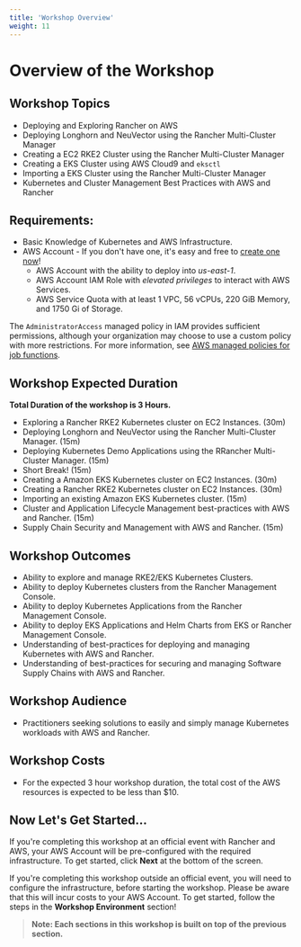```yaml
---
title: 'Workshop Overview'
weight: 11
---
```


# Overview of the Workshop

## Workshop Topics

- Deploying and Exploring Rancher on AWS
- Deploying Longhorn and NeuVector using the Rancher Multi-Cluster Manager
- Creating a EC2 RKE2 Cluster using the Rancher Multi-Cluster Manager
- Creating a EKS Cluster using AWS Cloud9 and `eksctl`
- Importing a EKS Cluster using the Rancher Multi-Cluster Manager
- Kubernetes and Cluster Management Best Practices with AWS and Rancher

## Requirements:

- Basic Knowledge of Kubernetes and AWS Infrastructure.
- AWS Account - If you don't have one, it's easy and free to [create one now](https://aws.amazon.com/)!
  - AWS Account with the ability to deploy into _us-east-1_.
  - AWS Account IAM Role with _elevated privileges_ to interact with AWS Services.
  - AWS Service Quota with at least 1 VPC, 56 vCPUs, 220 GiB Memory, and 1750 Gi of Storage.

The `AdministratorAccess` managed policy in IAM provides sufficient permissions, although your organization may choose to use a custom policy with more restrictions. For more information, see [AWS managed policies for job functions](https://docs.aws.amazon.com/IAM/latest/UserGuide/access_policies_job-functions.html).

## Workshop Expected Duration

**Total Duration of the workshop is 3 Hours.**

- Exploring a Rancher RKE2 Kubernetes cluster on EC2 Instances. (30m)
- Deploying Longhorn and NeuVector using the Rancher Multi-Cluster Manager. (15m)
- Deploying Kubernetes Demo Applications using the RRancher Multi-Cluster Manager. (15m)
- Short Break! (15m)
- Creating a Amazon EKS Kubernetes cluster on EC2 Instances. (30m)
- Creating a Rancher RKE2 Kubernetes cluster on EC2 Instances. (30m)
- Importing an existing Amazon EKS Kubernetes cluster. (15m)
- Cluster and Application Lifecycle Management best-practices with AWS and Rancher. (15m)
- Supply Chain Security and Management with AWS and Rancher. (15m)

## Workshop Outcomes

- Ability to explore and manage RKE2/EKS Kubernetes Clusters.
- Ability to deploy Kubernetes clusters from the Rancher Management Console.
- Ability to deploy Kubernetes Applications from the Rancher Management Console.
- Ability to deploy EKS Applications and Helm Charts from EKS or Rancher Management Console.
- Understanding of best-practices for deploying and managing Kubernetes with AWS and Rancher.
- Understanding of best-practices for securing and managing Software Supply Chains with AWS and Rancher.

## Workshop Audience

- Practitioners seeking solutions to easily and simply manage Kubernetes workloads with AWS and Rancher.

## Workshop Costs

- For the expected 3 hour workshop duration, the total cost of the AWS resources is expected to be less than $10.

## Now Let's Get Started...

If you're completing this workshop at an official event with Rancher and AWS, your AWS Account will be pre-configured with the required infrastructure. To get started, click **Next** at the bottom of the screen.

If you're completing this workshop outside an official event, you will need to configure the infrastructure, before starting the workshop. Please be aware that this will incur costs to your AWS Account. To get started, follow the steps in the **Workshop Environment** section!

> **Note: Each sections in this workshop is built on top of the previous section.**
